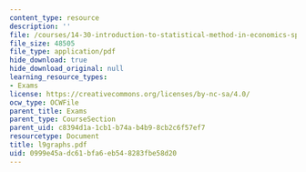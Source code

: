 ```yaml
---
content_type: resource
description: ''
file: /courses/14-30-introduction-to-statistical-method-in-economics-spring-2006/0999e45adc61bfa6eb548283fbe58d20_l9graphs.pdf
file_size: 48505
file_type: application/pdf
hide_download: true
hide_download_original: null
learning_resource_types:
- Exams
license: https://creativecommons.org/licenses/by-nc-sa/4.0/
ocw_type: OCWFile
parent_title: Exams
parent_type: CourseSection
parent_uid: c8394d1a-1cb1-b74a-b4b9-8cb2c6f57ef7
resourcetype: Document
title: l9graphs.pdf
uid: 0999e45a-dc61-bfa6-eb54-8283fbe58d20
---
```

